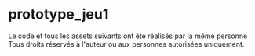 # prototype_jeu1
Le code et tous les assets suivants ont été réalisés par la même personne
Tous droits réservés à l'auteur ou aux personnes autorisées uniquement.
